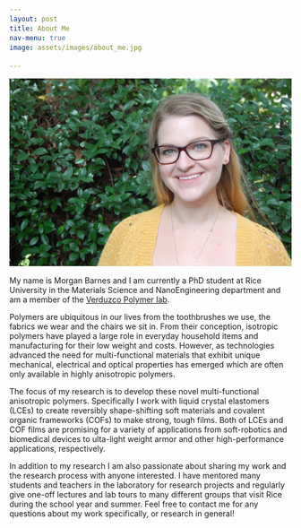 ```yaml
---
layout: post
title: About Me
nav-menu: true
image: assets/images/about_me.jpg

---
```

<span class="image right"><img src="assets/images/about_me.jpg" alt="" /></span>

My name is Morgan Barnes and I am currently a PhD student at Rice University in the Materials Science and NanoEngineering department and am a member of the [Verduzco Polymer lab](http://verduzcolab.blogs.rice.edu/).

Polymers are ubiquitous in our lives from the toothbrushes we use, the fabrics we wear and the chairs we sit in. From their conception, isotropic polymers have played a large role in everyday household items and manufacturing for their low weight and costs. However, as technologies advanced the need for multi-functional materials that exhibit unique mechanical, electrical and optical properties has emerged which are often only available in highly anisotropic polymers. 

The focus of my research is to develop these novel multi-functional anisotropic polymers. Specifically I work with liquid crystal elastomers (LCEs) to create reversibly shape-shifting soft materials and covalent organic frameworks (COFs) to make strong, tough films. Both of LCEs and COF films are promising for a variety of applications from soft-robotics and biomedical devices to ulta-light weight armor and other high-performance applications, respectively. 

In addition to my research I am also passionate about sharing my work and the research process with anyone interested. I have mentored many students and teachers in the laboratory for research projects and regularly give one-off lectures and lab tours to many different groups that visit Rice during the school year and summer. Feel free to contact me for any questions about my work specifically, or research in general!


 